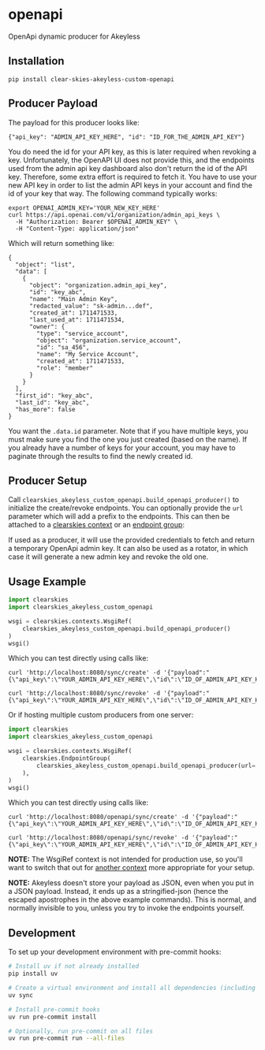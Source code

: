# openapi

OpenApi dynamic producer for Akeyless

## Installation

```
pip install clear-skies-akeyless-custom-openapi
```

## Producer Payload

The payload for this producer looks like:

```
{"api_key": "ADMIN_API_KEY_HERE", "id": "ID_FOR_THE_ADMIN_API_KEY"}
```

You do need the id for your API key, as this is later required when revoking a key.  Unfortunately, the OpenAPI UI does not provide this, and the endpoints used from the admin api key dashboard also don't return the id of the API key.  Therefore, some extra effort is required to fetch it.  You have to use your new API key in order to list the admin API keys in your account and find the id of your key that way.  The following command typically works:

```
export OPENAI_ADMIN_KEY='YOUR_NEW_KEY_HERE'
curl https://api.openai.com/v1/organization/admin_api_keys \
  -H "Authorization: Bearer $OPENAI_ADMIN_KEY" \
  -H "Content-Type: application/json"
```

Which will return something like:

```
{
  "object": "list",
  "data": [
    {
      "object": "organization.admin_api_key",
      "id": "key_abc",
      "name": "Main Admin Key",
      "redacted_value": "sk-admin...def",
      "created_at": 1711471533,
      "last_used_at": 1711471534,
      "owner": {
        "type": "service_account",
        "object": "organization.service_account",
        "id": "sa_456",
        "name": "My Service Account",
        "created_at": 1711471533,
        "role": "member"
      }
    }
  ],
  "first_id": "key_abc",
  "last_id": "key_abc",
  "has_more": false
}
```

You want the `.data.id` parameter.  Note that if you have multiple keys, you must make sure you find the one you just created (based on the name).  If you already have a number of keys for your account, you may have to paginate through the results to find the newly created id.

## Producer Setup

Call `clearskies_akeyless_custom_openapi.build_openapi_producer()` to initialize the create/revoke endpoints.  You can
optionally provide the `url` parameter which will add a prefix to the endpoints.  This can then be attached to a
[clearskies context](https://clearskies.info/docs/context/index.html) or an [endpoint group](https://clearskies.info/docs/endpoint-groups/endpoint-groups.html):

If used as a producer, it will use the provided credentials to fetch and return a temporary OpenApi admin key.  It can also be used as a rotator,
in which case it will generate a new admin key and revoke the old one.

## Usage Example

```python
import clearskies
import clearskies_akeyless_custom_openapi

wsgi = clearskies.contexts.WsgiRef(
    clearskies_akeyless_custom_openapi.build_openapi_producer()
)
wsgi()
```

Which you can test directly using calls like:

```
curl 'http://localhost:8080/sync/create' -d '{"payload":"{\"api_key\":\"YOUR_ADMIN_API_KEY_HERE\",\"id\":\"ID_OF_ADMIN_API_KEY_HERE\"}"}'

curl 'http://localhost:8080/sync/revoke' -d '{"payload":"{\"api_key\":\"YOUR_ADMIN_API_KEY_HERE\",\"id\":\"ID_OF_ADMIN_API_KEY_HERE\"}"}'
```

Or if hosting multiple custom producers from one server:

```python
import clearskies
import clearskies_akeyless_custom_openapi

wsgi = clearskies.contexts.WsgiRef(
    clearskies.EndpointGroup(
        clearskies_akeyless_custom_openapi.build_openapi_producer(url='openapi')
    ),
)
wsgi()
```

Which you can test directly using calls like:

```
curl 'http://localhost:8080/openapi/sync/create' -d '{"payload":"{\"api_key\":\"YOUR_ADMIN_API_KEY_HERE\",\"id\":\"ID_OF_ADMIN_API_KEY_HERE\"}"}'

curl 'http://localhost:8080/openapi/sync/revoke' -d '{"payload":"{\"api_key\":\"YOUR_ADMIN_API_KEY_HERE\",\"id\":\"ID_OF_ADMIN_API_KEY_HERE\"}"}'
```

**NOTE:** The WsgiRef context is not intended for production use, so you'll want to switch that out for [another context](https://clearskies.info/docs/context/index.html) more appropriate for your setup.

**NOTE:** Akeyless doesn't store your payload as JSON, even when you put in a JSON payload.  Instead, it ends up as a stringified-json
(hence the escaped apostrophes in the above example commands).  This is normal, and normally invisible to you, unless you try to invoke the
endpoints yourself.

## Development

To set up your development environment with pre-commit hooks:

```bash
# Install uv if not already installed
pip install uv

# Create a virtual environment and install all dependencies (including dev)
uv sync

# Install pre-commit hooks
uv run pre-commit install

# Optionally, run pre-commit on all files
uv run pre-commit run --all-files
```
